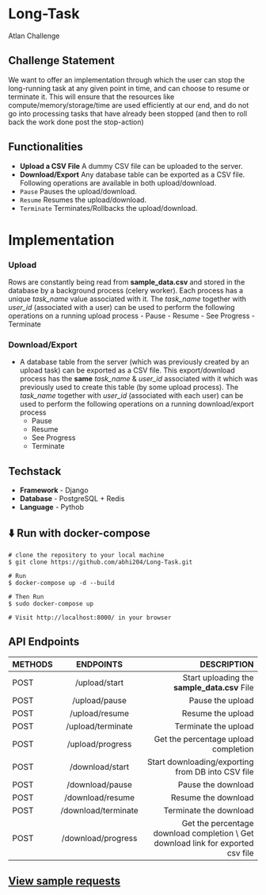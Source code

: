 # Long-Task
Atlan Challenge


## Challenge Statement

We want to offer an implementation through which the user can stop the long-running task at any given point in time, and can choose to resume or terminate it. This will ensure that the resources like compute/memory/storage/time are used efficiently at our end, and do not go into processing tasks that have already been stopped (and then to roll back the work done post the stop-action)

## Functionalities

- **Upload a CSV File** A dummy CSV file can be uploaded to the server.
- **Download/Export** Any database table can be exported as a CSV file.
  Following operations are available in both upload/download.
- `Pause` Pauses the upload/download.
- `Resume` Resumes the upload/download.
- `Terminate` Terminates/Rollbacks the upload/download.

# Implementation

### Upload
Rows are constantly being read from **sample_data.csv** and stored in the database by a background process (celery worker). Each process has a unique *task_name* value associated with it. The *task_name* together with *user_id* (associated with a user) can be used to perform the following operations on a running upload process
	- Pause
	- Resume
	- See Progress
	- Terminate

### Download/Export

- A database table from the server (which was previously created by an upload task) can be exported as a CSV file. This export/download process has the **same** *task_name* & *user_id* associated with it which was previously used to create this table (by some upload process). The *task_name* together with *user_id* (associated with each user) can be used to perform the following operations on a running download/export process
	- Pause
	- Resume
	- See Progress
	- Terminate

## Techstack

- **Framework** - Django
- **Database** - PostgreSQL + Redis
- **Language** - Pythob 

## ⬇️ Run with docker-compose

```
# clone the repository to your local machine
$ git clone https://github.com/abhi204/Long-Task.git

# Run
$ docker-compose up -d --build

# Then Run
$ sudo docker-compose up

# Visit http://localhost:8000/ in your browser
```







## API Endpoints

| METHODS |      ENDPOINTS      |                                       DESCRIPTION |
| :-------------- | :-----------------: | ------------------------------------------------: |
| POST            |    /upload/start    |                      Start uploading the **sample_data.csv** File |
| POST            |    /upload/pause    |                                  Pause the upload |
| POST            |   /upload/resume    |                                 Resume the upload |
| POST            |  /upload/terminate  |                              Terminate the upload |
| POST             |  /upload/progress   |               Get the percentage upload completion |
| POST            |   /download/start   | Start downloading/exporting from DB into CSV file |
| POST            |   /download/pause   |                                Pause the download |
| POST            |  /download/resume   |                               Resume the download |
| POST            | /download/terminate |                            Terminate the download |
| POST            | /download/progress  |             Get the percentage download completion \ Get download link for exported csv file |

## [View sample requests](https://www.postman.com/collections/0cf41e8e8160c2b331df)
